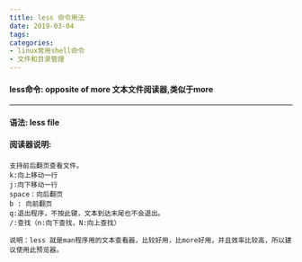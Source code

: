 ```yaml
---
title: less 命令用法
date: 2019-03-04
tags:
categories: 
- linux常用shell命令
- 文件和目录管理
---
```

#### **less命令:**  **opposite of more 文本文件阅读器,类似于more**
---

<!-- more --> 
#### **语法:** less file
#### **阅读器说明:** 
	支持前后翻页查看文件。
	k:向上移动一行
	j:向下移动一行
	space：向后翻页
	b : 向前翻页
	q:退出程序，不按此键，文本到达末尾也不会退出。
	/:查找（n:向下查找，N:向上查找）
	
	说明：less 就是man程序用的文本查看器，比较好用，比more好用，并且效率比较高，所以建议使用此预览器。
	
	


